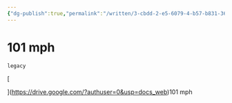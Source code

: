 ```yaml
---
{"dg-publish":true,"permalink":"/written/3-cbdd-2-e5-6079-4-b57-b831-369-e3-d684682/","dgHomeLink":true,"dgPassFrontmatter":false}
---
```


# 101 mph

`legacy`

[

](https://drive.google.com/?authuser=0&usp=docs_web)101 mph
